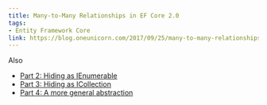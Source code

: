 ```yaml
---
title: Many-to-Many Relationships in EF Core 2.0
tags:
- Entity Framework Core
link: https://blog.oneunicorn.com/2017/09/25/many-to-many-relationships-in-ef-core-2-0-part-1-the-basics/
---
```

Also
- [Part 2: Hiding as IEnumerable](https://blog.oneunicorn.com/2017/09/25/many-to-many-relationships-in-ef-core-2-0-part-2-hiding-as-ienumerable/)
- [Part 3: Hiding as ICollection](https://blog.oneunicorn.com/2017/09/25/many-to-many-relationships-in-ef-core-2-0-part-3-hiding-as-icollection/)
- [Part 4: A more general abstraction](https://blog.oneunicorn.com/2017/09/25/many-to-many-relationships-in-ef-core-2-0-part-4-a-more-general-abstraction/)
